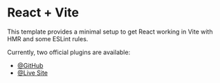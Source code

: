 # React + Vite

This template provides a minimal setup to get React working in Vite with HMR and some ESLint rules.

Currently, two official plugins are available:

- [@GitHub](https://github.com/DharshiniSathasivam/ContextAPI.git) 
- [@Live Site](https://constexttask.netlify.app/) 
